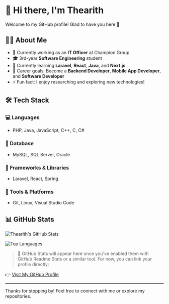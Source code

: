 # 👋 Hi there, I'm Thearith

Welcome to my GitHub profile! Glad to have you here 🚀

## 👨‍💻 About Me
- 🔭 Currently working as an **IT Officer** at Champion Group
- 🎓 3rd-year **Software Engineering** student
- 🌱 Currently learning **Laravel**, **React**, **Java**, and **Next.js**
- 🎯 Career goals: Become a **Backend Developer**, **Mobile App Developer**, and **Software Developer**
- ⚡ Fun fact: I enjoy researching and exploring new technologies!

## 🛠 Tech Stack

### 💻 Languages
- PHP, Java, JavaScript, C++, C, C#
  
### 👜 Database
- MySQL, SQL Server, Oracle

### 🧰 Frameworks & Libraries
- Laravel, React, Spring

### 🔧 Tools & Platforms
- Git, Linux, Visual Studio Code

## 📊 GitHub Stats
![Thearith's GitHub Stats](https://github-readme-stats.vercel.app/api?username=RithKdibCode19&show_icons=true&theme=radical)

![Top Languages](https://github-readme-stats.vercel.app/api/top-langs/?username=RithKdibCode19&layout=compact&theme=radical)

> 🚧 GitHub Stats will appear here once you've enabled them with GitHub Readme Stats or a similar tool. For now, you can link your profile directly:

👉 [Visit My GitHub Profile](https://github.com/RithKdibCode19)

---

Thanks for stopping by! Feel free to connect with me or explore my repositories.
